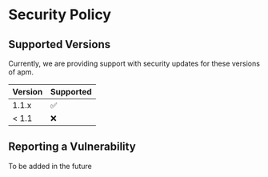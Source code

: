 # Security Policy

## Supported Versions

Currently, we are providing support with security updates for these versions of apm.

| Version | Supported          |
| ------- | ------------------ |
| 1.1.x   | :white_check_mark: |
| < 1.1   | :x:                |

## Reporting a Vulnerability

To be added in the future

<!-- Use this section to tell people how to report a vulnerability.

Tell them where to go, how often they can expect to get an update on a
reported vulnerability, what to expect if the vulnerability is accepted or
declined, etc.-->
